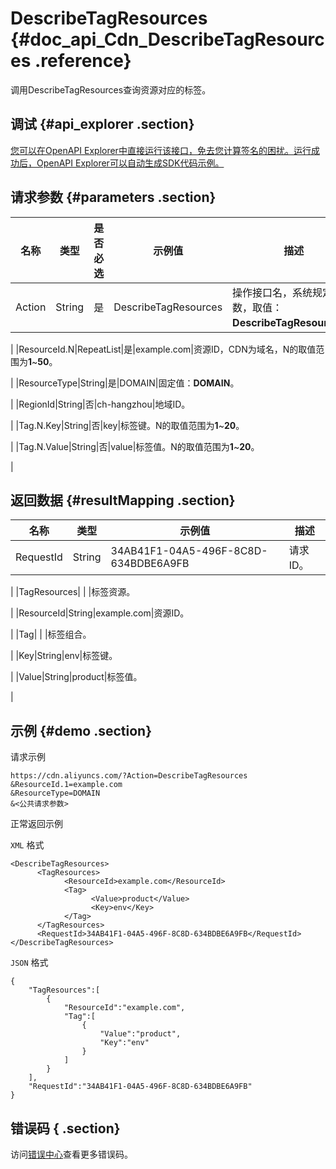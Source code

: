 # DescribeTagResources {#doc_api_Cdn_DescribeTagResources .reference}

调用DescribeTagResources查询资源对应的标签。

## 调试 {#api_explorer .section}

[您可以在OpenAPI Explorer中直接运行该接口，免去您计算签名的困扰。运行成功后，OpenAPI Explorer可以自动生成SDK代码示例。](https://api.aliyun.com/#product=Cdn&api=DescribeTagResources&type=RPC&version=2018-05-10)

## 请求参数 {#parameters .section}

|名称|类型|是否必选|示例值|描述|
|--|--|----|---|--|
|Action|String|是|DescribeTagResources|操作接口名，系统规定参数，取值：**DescribeTagResources**。

 |
|ResourceId.N|RepeatList|是|example.com|资源ID，CDN为域名，N的取值范围为**1**~**50**。

 |
|ResourceType|String|是|DOMAIN|固定值：**DOMAIN**。

 |
|RegionId|String|否|ch-hangzhou|地域ID。

 |
|Tag.N.Key|String|否|key|标签键。N的取值范围为**1**~**20**。

 |
|Tag.N.Value|String|否|value|标签值。N的取值范围为**1**~**20**。

 |

## 返回数据 {#resultMapping .section}

|名称|类型|示例值|描述|
|--|--|---|--|
|RequestId|String|34AB41F1-04A5-496F-8C8D-634BDBE6A9FB|请求ID。

 |
|TagResources| | |标签资源。

 |
|ResourceId|String|example.com|资源ID。

 |
|Tag| | |标签组合。

 |
|Key|String|env|标签键。

 |
|Value|String|product|标签值。

 |

## 示例 {#demo .section}

请求示例

``` {#request_demo}
https://cdn.aliyuncs.com/?Action=DescribeTagResources
&ResourceId.1=example.com
&ResourceType=DOMAIN
&<公共请求参数>
```

正常返回示例

`XML` 格式

``` {#xml_return_success_demo}
<DescribeTagResources>
	  <TagResources>
		    <ResourceId>example.com</ResourceId>
		    <Tag>
			      <Value>product</Value>
			      <Key>env</Key>
		    </Tag>
	  </TagResources>
	  <RequestId>34AB41F1-04A5-496F-8C8D-634BDBE6A9FB</RequestId>
</DescribeTagResources>
```

`JSON` 格式

``` {#json_return_success_demo}
{
	"TagResources":[
		{
			"ResourceId":"example.com",
			"Tag":[
				{
					"Value":"product",
					"Key":"env"
				}
			]
		}
	],
	"RequestId":"34AB41F1-04A5-496F-8C8D-634BDBE6A9FB"
}
```

## 错误码 { .section}

访问[错误中心](https://error-center.aliyun.com/status/product/Cdn)查看更多错误码。

